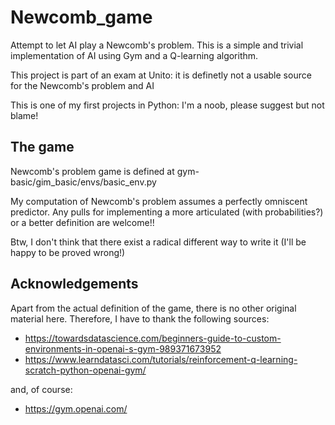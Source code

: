 # Newcomb_game
Attempt to let AI play a Newcomb's problem. This is a simple and trivial implementation of AI using Gym and a Q-learning algorithm.

This project is part of an exam at Unito: it is definetly not a usable source for the Newcomb's problem and AI

This is one of my first projects in Python: I'm a noob, please suggest but not blame!

## The game

Newcomb's problem game is defined at gym-basic/gim_basic/envs/basic_env.py

My computation of Newcomb's problem assumes a perfectly omniscent predictor. Any pulls for implementing a more articulated (with probabilities?) or a
better definition are welcome!!

Btw, I don't think that there exist a radical different way to write it (I'll be happy to be proved wrong!)

## Acknowledgements

Apart from the actual definition of the game, there is no other original material here. Therefore, I have to thank the following sources:
- https://towardsdatascience.com/beginners-guide-to-custom-environments-in-openai-s-gym-989371673952
- https://www.learndatasci.com/tutorials/reinforcement-q-learning-scratch-python-openai-gym/

and, of course:
- https://gym.openai.com/

